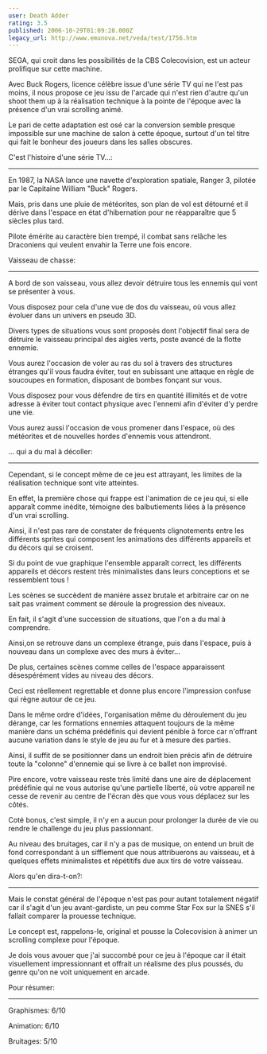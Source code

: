 ```yaml
---
user: Death Adder
rating: 3.5
published: 2006-10-29T01:09:28.000Z
legacy_url: http://www.emunova.net/veda/test/1756.htm
---
```

SEGA, qui croit dans les possibilités de la CBS Colecovision, est un acteur prolifique sur cette machine.  

Avec Buck Rogers, licence célèbre issue d'une série TV qui ne l'est pas moins, il nous propose ce jeu issu de l'arcade qui n'est rien d'autre qu'un shoot them up à la réalisation technique à la pointe de l'époque avec la présence d'un vrai scrolling animé.  

Le pari de cette adaptation est osé car la conversion semble presque impossible sur une machine de salon à cette époque, surtout d'un tel titre qui fait le bonheur des joueurs dans les salles obscures.  

  

  

C'est l'histoire d'une série TV...:  

---------------------------------------  

En 1987, la NASA lance une navette d'exploration spatiale, Ranger 3, pilotée par le Capitaine William "Buck" Rogers.  

Mais, pris dans une pluie de météorites, son plan de vol est détourné et il dérive dans l'espace en état d'hibernation pour ne réapparaître que 5 siècles plus tard.  

Pilote émérite au caractère bien trempé, il combat sans relâche les Draconiens qui veulent envahir la Terre une fois encore.  

  

  

Vaisseau de chasse:  

-------------------------  

A bord de son vaisseau, vous allez devoir détruire tous les ennemis qui vont se présenter à vous.  

Vous disposez pour cela d'une vue de dos du vaisseau, où vous allez évoluer dans un univers en pseudo 3D.  

Divers types de situations vous sont proposés dont l'objectif final sera de détruire le vaisseau principal des aigles verts, poste avancé de la flotte ennemie.  

Vous aurez l'occasion de voler au ras du sol à travers des structures étranges qu'il vous faudra éviter, tout en subissant une attaque en règle de soucoupes en formation, disposant de bombes fonçant sur vous.  

Vous disposez pour vous défendre de tirs en quantité illimités et de votre adresse à éviter tout contact physique avec l'ennemi afin d'éviter d'y perdre une vie.  

Vous aurez aussi l'occasion de vous promener dans l'espace, où des météorites et de nouvelles hordes d'ennemis vous attendront.  

  

  

... qui a du mal à décoller:  

--------------------------------  

Cependant, si le concept même de ce jeu est attrayant, les limites de la réalisation technique sont vite atteintes.  

En effet, la première chose qui frappe est l'animation de ce jeu qui, si elle apparaît comme inédite, témoigne des balbutiements liées à la présence d'un vrai scrolling.  

Ainsi, il n'est pas rare de constater de fréquents clignotements entre les différents sprites qui composent les animations des différents appareils et du décors qui se croisent.  

Si du point de vue graphique l'ensemble apparaît correct, les différents appareils et décors restent très minimalistes dans leurs conceptions et se ressemblent tous !  

Les scènes se succèdent de manière assez brutale et arbitraire car on ne sait pas vraiment comment se déroule la progression des niveaux.  

En fait, il s'agit d'une succession de situations, que l'on a du mal à comprendre.  

Ainsi,on se retrouve dans un complexe étrange, puis dans l'espace, puis à nouveau dans un complexe avec des murs à éviter...  

De plus, certaines scènes comme celles de l'espace apparaissent désespérément vides au niveau des décors.  

Ceci est réellement regrettable et donne plus encore l'impression confuse qui règne autour de ce jeu.  

Dans le même ordre d'idées, l'organisation même du déroulement du jeu dérange, car les formations ennemies attaquent toujours de la même manière dans un schéma prédéfinis qui devient pénible à force car n'offrant aucune variation dans le style de jeu au fur et à mesure des parties.  

Ainsi, il suffit de se positionner dans un endroit bien précis afin de détruire toute la "colonne" d'ennemie qui se livre à ce ballet non improvisé.  

Pire encore, votre vaisseau reste très limité dans une aire de déplacement prédéfinie qui ne vous autorise qu'une partielle liberté, où votre appareil ne cesse de revenir au centre de l'écran dès que vous vous déplacez sur les côtés.  

Coté bonus, c'est simple, il n'y en a aucun pour prolonger la durée de vie ou rendre le challenge du jeu plus passionnant.  

Au niveau des bruitages, car il n'y a pas de musique, on entend un bruit de fond correspondant à un sifflement que nous attribuerons au vaisseau, et à quelques effets minimalistes et répétitifs due aux tirs de votre vaisseau.  

  

  

Alors qu'en dira-t-on?:  

----------------------------  

Mais le constat général de l'époque n'est pas pour autant totalement négatif car il s'agit d'un jeu avant-gardiste, un peu comme Star Fox sur la SNES s'il fallait comparer la prouesse technique.  

Le concept est, rappelons-le, original et pousse la Colecovision à animer un scrolling complexe pour l'époque.  

Je dois vous avouer que j'ai succombé pour ce jeu à l'époque car il était visuellement impressionnant et offrait un réalisme des plus poussés, du genre qu'on ne voit uniquement en arcade.  

  

  

Pour résumer:  

------------------  

Graphismes: 6/10  

Animation: 6/10  

Bruitages: 5/10